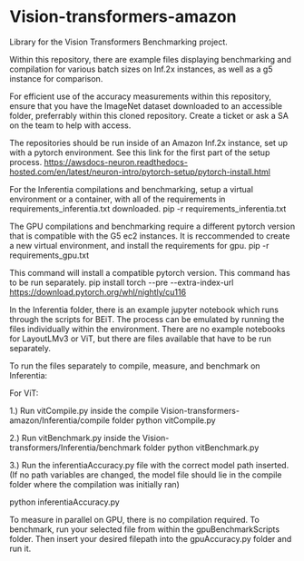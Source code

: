 # Vision-transformers-amazon
Library for the Vision Transformers Benchmarking project. 

Within this repository, there are example files displaying benchmarking and compilation for various batch sizes on Inf.2x instances, as well as a g5 instance for comparison.

For efficient use of the accuracy measurements within this repository, ensure that you have the ImageNet dataset downloaded to an accessible folder, preferrably within this cloned repository. Create a ticket or ask a SA on the team to help with access. 

The repositories should be run inside of an Amazon Inf.2x instance, set up with a pytorch environment. See this link for the first part of the setup process. 
https://awsdocs-neuron.readthedocs-hosted.com/en/latest/neuron-intro/pytorch-setup/pytorch-install.html

For the Inferentia compilations and benchmarking, setup a virtual environment or a container, with all of the requirements in requirements_inferentia.txt downloaded. 
pip -r requirements_inferentia.txt

The GPU compilations and benchmarking require a different pytorch version that is compatible with the G5 ec2 instances. 
It is reccommended to create a new virtual environment, and install the requirements for gpu.
pip -r requirements_gpu.txt

This command will install a compatible pytorch version. This command has to be run separately.
pip install torch --pre --extra-index-url https://download.pytorch.org/whl/nightly/cu116

In the Inferentia folder, there is an example jupyter notebook which runs through the scripts for BEiT. The process can be emulated by running the files individually within the environment. There are no example notebooks for LayoutLMv3 or ViT, but there are files available that have to be run separately.

To run the files separately to compile, measure, and benchmark on Inferentia:

For ViT:

1.) Run vitCompile.py inside the compile Vision-transformers-amazon/Inferentia/compile folder
python vitCompile.py

2.) Run vitBenchmark.py inside the Vision-transformers/Inferentia/benchmark folder
python vitBenchmark.py

3.) Run the inferentiaAccuracy.py file with the correct model path inserted. (If no path variables are changed, the model file should lie in the compile folder where the compilation was initially ran)

python inferentiaAccuracy.py 


To measure in parallel on GPU, there is no compilation required. To benchmark, run your selected file from within the gpuBenchmarkScripts folder. Then insert your desired filepath into the gpuAccuracy.py folder and run it. 
